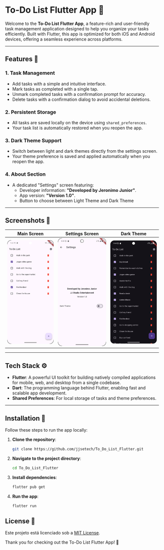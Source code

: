 # To-Do List Flutter App 📝

Welcome to the **To-Do List Flutter App**, a feature-rich and user-friendly task management application designed to help you organize your tasks efficiently. Built with Flutter, this app is optimized for both iOS and Android devices, offering a seamless experience across platforms.

---

## Features 🌟

### 1. **Task Management**
- Add tasks with a simple and intuitive interface.
- Mark tasks as completed with a single tap.
- Unmark completed tasks with a confirmation prompt for accuracy.
- Delete tasks with a confirmation dialog to avoid accidental deletions.

### 2. **Persistent Storage**
- All tasks are saved locally on the device using `shared_preferences`.
- Your task list is automatically restored when you reopen the app.

### 3. **Dark Theme Support**
- Switch between light and dark themes directly from the settings screen.
- Your theme preference is saved and applied automatically when you reopen the app.

### 4. **About Section**
- A dedicated "Settings" screen featuring:
   - Developer information: **"Developed by Jeronimo Junior"**.
   - App version: **"Version 1.0"**.
   - Button to choose between Light Theme and Dark Theme

---

## Screenshots 📸

| Main Screen                    | Settings Screen                      | Dark Theme                     |
|--------------------------------|---------------------------------------|--------------------------------|
| ![Main Screen](examples/main_screen.png) | ![Settings Screen](examples/settings_screen.png) | ![Dark Theme](examples/dark_theme.png) |

---

## Tech Stack ⚙️

- **Flutter**: A powerful UI toolkit for building natively compiled applications for mobile, web, and desktop from a single codebase.
- **Dart**: The programming language behind Flutter, enabling fast and scalable app development.
- **Shared Preferences**: For local storage of tasks and theme preferences.

---

## Installation 🚀

Follow these steps to run the app locally:

1. **Clone the repository**:
   ```bash
   git clone https://github.com/jjsetech/To_Do_List_Flutter.git

2. **Navigate to the project directory**:
   ```bash
   cd To_Do_List_Flutter

3. **Install dependencies**:
   ```bash
   flutter pub get

4. **Run the app**:
   ```bash
   flutter run

## License 📄
Este projeto está licenciado sob a [MIT License](LICENSE).

Thank you for checking out the To-Do List Flutter App! 🌟